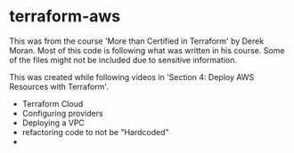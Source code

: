 # terraform-aws
This was from the course 'More than Certified in Terraform' by Derek Moran.  Most of this code is following what was written in his course. Some of the files might not be included due to sensitive information.

This was created while following videos in 'Section 4: Deploy AWS Resources with Terraform'.

- Terraform Cloud
- Configuring providers
- Deploying a VPC
- refactoring code to not be "Hardcoded"
- 
